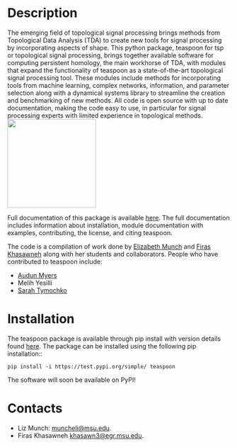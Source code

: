 Description
==============


<p align="right">


The emerging field of topological signal processing brings methods from Topological Data Analysis (TDA) to create new tools for signal processing by incorporating aspects of shape.
This python package, teaspoon for tsp or topological signal processing, brings together available software for computing persistent homology, the main workhorse of TDA, with modules that expand the functionality of teaspoon as a state-of-the-art topological signal processing tool.
These modules include methods for incorporating tools from machine learning, complex networks, information, and parameter selection along with a dynamical systems library to streamline the creation and benchmarking of new methods.
All code is open source with up to date documentation, making the code easy to use, in particular for signal processing experts with limited experience in topological methods.
<img src="https://github.com/myersau3/teaspoon/blob/master/source/teaspoon.png" width="200" height="200">
</p>

Full documentation of this package is available [here](http://elizabethmunch.com/code/teaspoon/index.html). The full documentation includes information about installation, module documentation with examples, contributing, the license, and citing teaspoon.

The code is a compilation of work done by [Elizabeth Munch](http://www.elizabethmunch.com) and [Firas Khasawneh](http://www.firaskhasawneh.com/) along with her students and collaborators.  People who have contributed to teaspoon include:

- [Audun Myers](https://github.com/myersau3)
- Melih Yesilli
- [Sarah Tymochko](https://www.egr.msu.edu/~tymochko/)

Installation
=============
The teaspoon package is available through pip install with version details found [here](https://test.pypi.org/project/teaspoon/).
The package can be installed using the following pip installation::

	pip install -i https://test.pypi.org/simple/ teaspoon

The software will soon be available on PyPI!

Contacts
=============
* Liz Munch: [muncheli@msu.edu](mailto:muncheli@msu.edu).
* Firas Khasawneh [khasawn3@egr.msu.edu](mailto:khasawn3@egr.msu.edu).
